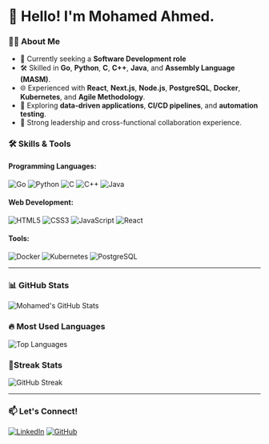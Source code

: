 # 👋 Hello! I'm Mohamed Ahmed.

### 👨‍💻 About Me
- 💼 Currently seeking a **Software Development role**
- 🛠 Skilled in **Go**, **Python**, **C**, **C++**, **Java**, and **Assembly Language (MASM)**.
- 🌐 Experienced with **React**, **Next.js**, **Node.js**, **PostgreSQL**, **Docker**, **Kubernetes**, and **Agile Methodology**.
- 🔭 Exploring **data-driven applications**, **CI/CD pipelines**, and **automation testing**.
- 🌟 Strong leadership and cross-functional collaboration experience.

### 🛠 Skills & Tools
#### Programming Languages:
![Go](https://img.shields.io/badge/Go-00ADD8?style=for-the-badge&logo=go&logoColor=white)
![Python](https://img.shields.io/badge/Python-3776AB?style=for-the-badge&logo=python&logoColor=white)
![C](https://img.shields.io/badge/C-00599C?style=for-the-badge&logo=c&logoColor=white)
![C++](https://img.shields.io/badge/C++-00599C?style=for-the-badge&logo=cplusplus&logoColor=white)
![Java](https://img.shields.io/badge/Java-007396?style=for-the-badge&logo=java&logoColor=white)

#### Web Development:
![HTML5](https://img.shields.io/badge/HTML5-E34F26?style=for-the-badge&logo=html5&logoColor=white)
![CSS3](https://img.shields.io/badge/CSS3-1572B6?style=for-the-badge&logo=css3&logoColor=white)
![JavaScript](https://img.shields.io/badge/JavaScript-F7DF1E?style=for-the-badge&logo=javascript&logoColor=black)
![React](https://img.shields.io/badge/React-61DAFB?style=for-the-badge&logo=react&logoColor=black)

#### Tools:
![Docker](https://img.shields.io/badge/Docker-2496ED?style=for-the-badge&logo=docker&logoColor=white)
![Kubernetes](https://img.shields.io/badge/Kubernetes-326CE5?style=for-the-badge&logo=kubernetes&logoColor=white)
![PostgreSQL](https://img.shields.io/badge/PostgreSQL-336791?style=for-the-badge&logo=postgresql&logoColor=white)

---

### 📊 GitHub Stats
![Mohamed's GitHub Stats](https://github-readme-stats.vercel.app/api?username=MohamedAhmedCS&show_icons=true&theme=radical)

### 🔥 Most Used Languages
![Top Languages](https://github-readme-stats.vercel.app/api/top-langs/?username=MohamedAhmedCS&layout=compact&theme=radical)

### 🎯Streak Stats
![GitHub Streak](https://github-readme-streak-stats.herokuapp.com/?user=MohamedAhmedCS&theme=radical)


---

### 📫 Let's Connect!
[![LinkedIn](https://img.shields.io/badge/LinkedIn-0077B5?style=for-the-badge&logo=linkedin&logoColor=white)](https://linkedin.com/in/mohamed-ahmed2)
[![GitHub](https://img.shields.io/badge/GitHub-181717?style=for-the-badge&logo=github&logoColor=white)](https://github.com/MohamedAhmedCS)

